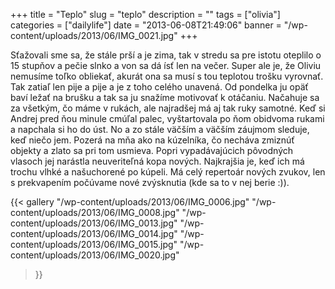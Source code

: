 +++
title = "Teplo"
slug = "teplo"
description = ""
tags = ["olivia"]
categories = ["dailylife"]
date = "2013-06-08T21:49:06"
banner = "/wp-content/uploads/2013/06/IMG_0021.jpg"
+++

Sťažovali sme sa, že stále prší a je zima, tak v stredu sa pre istotu oteplilo o 15 stupňov a pečie slnko a von sa dá ísť len na večer. Super ale je, že Oliviu nemusíme toľko obliekať, akurát
ona sa musí s tou teplotou trošku vyrovnať. Tak zatiaľ len pije a pije a je z toho celého unavená.
Od pondelka ju opäť baví ležať na brušku a tak sa ju snažíme motivovať k otáčaniu. Načahuje sa za
všetkým, čo máme v rukách, ale najradšej má aj tak ruky samotné. Keď si Andrej pred ňou minule
cmúľal palec, vyštartovala po ňom obidvoma rukami a napchala si ho do úst. No a zo stále väčším a
väčším záujmom sleduje, keď niečo jem. Pozerá na mňa ako na kúzelníka, čo necháva zmiznúť objekty a
zlato sa pri tom usmieva. Popri vypadávajúcich pôvodných vlasoch jej narástla neuveriteľná kopa
nových. Najkrajšia je, keď ich má trochu vlhké a našuchorené po kúpeli. Má celý repertoár nových
zvukov, len s prekvapením počúvame nové zvýsknutia (kde sa to v nej berie :)).

{{< gallery
    "/wp-content/uploads/2013/06/IMG_0006.jpg"
    "/wp-content/uploads/2013/06/IMG_0008.jpg"
    "/wp-content/uploads/2013/06/IMG_0013.jpg"
    "/wp-content/uploads/2013/06/IMG_0014.jpg"
    "/wp-content/uploads/2013/06/IMG_0015.jpg"
    "/wp-content/uploads/2013/06/IMG_0020.jpg"
>}}
